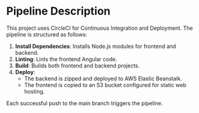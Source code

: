 # Pipeline Description

This project uses CircleCI for Continuous Integration and Deployment. The pipeline is structured as follows:

1. **Install Dependencies**: Installs Node.js modules for frontend and backend.
2. **Linting**: Lints the frontend Angular code.
3. **Build**: Builds both frontend and backend projects.
4. **Deploy**:
   - The backend is zipped and deployed to AWS Elastic Beanstalk.
   - The frontend is copied to an S3 bucket configured for static web hosting.

Each successful push to the main branch triggers the pipeline.